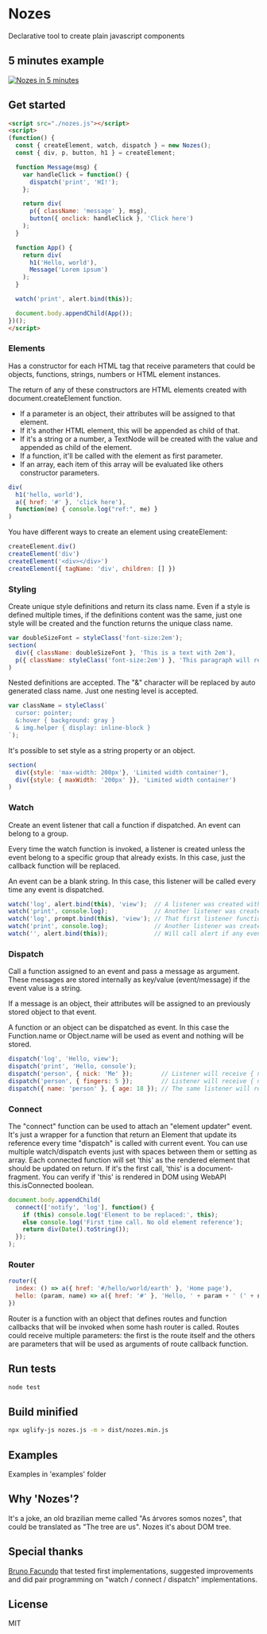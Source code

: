 # Nozes
Declarative tool to create plain javascript components

## 5 minutes example

[![Nozes in 5 minutes](http://img.youtube.com/vi/hsQ7YcoRD5M/0.jpg)](https://www.youtube.com/watch?v=hsQ7YcoRD5M)

## Get started

```html
<script src="./nozes.js"></script>
<script>
(function() {
  const { createElement, watch, dispatch } = new Nozes();
  const { div, p, button, h1 } = createElement;

  function Message(msg) {
    var handleClick = function() {
      dispatch('print', 'HI!');
    };

    return div(
      p({ className: 'message' }, msg),
      button({ onclick: handleClick }, 'Click here')
    );
  }

  function App() {
    return div(
      h1('Hello, world'),
      Message('Lorem ipsum')
    );
  }

  watch('print', alert.bind(this));

  document.body.appendChild(App());
})();
</script>
```

### Elements

Has a constructor for each HTML tag that receive parameters that could be objects, functions, strings, numbers or HTML element instances.

The return of any of these constructors are HTML elements created with document.createElement function.

- If a parameter is an object, their attributes will be assigned to that element.
- If it's another HTML element, this will be appended as child of that.
- If it's a string or a number, a TextNode will be created with the value and appended as child of the element.
- If a function, it'll be called with the element as first parameter.
- If an array, each item of this array will be evaluated like others constructor parameters.

```javascript
div(
  h1('hello, world'),
  a({ href: '#' }, 'click here'),
  function(me) { console.log("ref:", me) }
)
```

You have different ways to create an element using createElement:

```javascript
createElement.div()
createElement('div')
createElement('<div></div>')
createElement({ tagName: 'div', children: [] })
```

### Styling

Create unique style definitions and return its class name.
Even if a style is defined multiple times, if the definitions content was the same, just one style will be created and the function returns the unique class name.

```javascript
var doubleSizeFont = styleClass('font-size:2em');
section(
  div({ className: doubleSizeFont }, 'This is a text with 2em'),
  p({ className: styleClass('font-size:2em') }, 'This paragraph will reuse the same class name created above')
)
```

Nested definitions are accepted. The "&" character will be replaced by auto generated class name. Just one nesting level is accepted.

```javascript
var className = styleClass(`
  cursor: pointer;
  &:hover { background: gray }
  & img.helper { display: inline-block }
`);
```

It's possible to set style as a string property or an object.

```javascript
section(
  div({style: 'max-width: 200px'}, 'Limited width container'),
  div({style: { maxWidth: '200px' }}, 'Limited width container')
)
```

### Watch

Create an event listener that call a function if dispatched. An event can belong to a group.

Every time the watch function is invoked, a listener is created unless the event belong to a specific group that already exists. In this case, just the callback function will be replaced.

An event can be a blank string. In this case, this listener will be called every time any event is dispatched.

```javascript
watch('log', alert.bind(this), 'view');  // A listener was created with a group
watch('print', console.log);             // Another listener was created
watch('log', prompt.bind(this), 'view'); // That first listener function was replaced
watch('print', console.log);             // Another listener was created (now this event will console.log two times)
watch('', alert.bind(this));             // Will call alert if any event is dispatched
```

### Dispatch

Call a function assigned to an event and pass a message as argument. These messages are stored internally as key/value (event/message) if the event value is a string.

If a message is an object, their attributes will be assigned to an previously stored object to that event.

A function or an object can be dispatched as event. In this case the Function.name or Object.name will be used as event and nothing will be stored.

```javascript
dispatch('log', 'Hello, view');
dispatch('print', 'Hello, console');
dispatch('person', { nick: 'Me' });        // Listener will receive { nick: 'Me' }
dispatch('person', { fingers: 5 });        // Listener will receive { nick: 'Me', fingers: 5 }
dispatch({ name: 'person' }, { age: 18 }); // The same listener will receive { age: 18 }
```

### Connect

The "connect" function can be used to attach an "element updater" event. It's just a wrapper for a function that return an Element that update its reference every time "dispatch" is called with current event. You can use multiple watch/dispatch events just with spaces between them or setting as array. Each connected function will set 'this' as the rendered element that should be updated on return. If it's the first call, 'this' is a document-fragment. You can verify if 'this' is rendered in DOM using WebAPI this.isConnected boolean.

```javascript
document.body.appendChild(
  connect(['notify', 'log'], function() {
    if (this) console.log('Element to be replaced:', this);
    else console.log('First time call. No old element reference');
    return div(Date().toString());
  });
);
```

### Router
```javascript
router({
  index: () => a({ href: '#/hello/world/earth' }, 'Home page'),
  hello: (param, name) => a({ href: '#' }, 'Hello, ' + param + ' (' + name + ')')
})
```
Router is a function with an object that defines routes and function callbacks that will be invoked when some hash router is called. Routes could receive multiple parameters: the first is the route itself and the others are parameters that will be used as arguments of route callback function.

## Run tests

```sh
node test
```

## Build minified

```sh
npx uglify-js nozes.js -m > dist/nozes.min.js
```

## Examples

Examples in 'examples' folder

## Why 'Nozes'?
It's a joke, an old brazilian meme called "As árvores somos nozes", that could be translated as "The tree are us". Nozes it's about DOM tree.

## Special thanks
[Bruno Facundo](http://github.com/BrunoFacundo) that tested first implementations, suggested improvements and did pair programming on "watch / connect / dispatch" implementations.

## License
MIT
